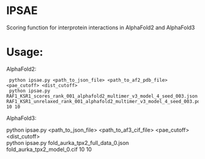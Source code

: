 # IPSAE
Scoring function for interprotein interactions in AlphaFold2 and AlphaFold3

# Usage:                                                                                                                                                                                                     
AlphaFold2:

     python ipsae.py <path_to_json_file> <path_to_af2_pdb_file>  <pae_cutoff> <dist_cutoff>   
     python ipsae.py RAF1_KSR1_scores_rank_001_alphafold2_multimer_v3_model_4_seed_003.json RAF1_KSR1_unrelaxed_rank_001_alphafold2_multimer_v3_model_4_seed_003.pdb 10 10

AlphaFold3:

python ipsae.py <path_to_json_file> <path_to_af3_cif_file>  <pae_cutoff> <dist_cutoff>                                                                                                                    
python ipsae.py fold_aurka_tpx2_full_data_0.json  fold_aurka_tpx2_model_0.cif 10 10
